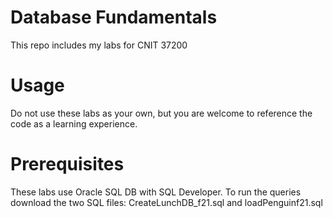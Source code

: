 # Database Fundamentals
This repo includes my labs for CNIT 37200

# Usage
Do not use these labs as your own, but you are welcome to reference the code as a learning experience.

# Prerequisites
These labs use Oracle SQL DB with SQL Developer. To run the queries download the two SQL files: CreateLunchDB_f21.sql and loadPenguinf21.sql
